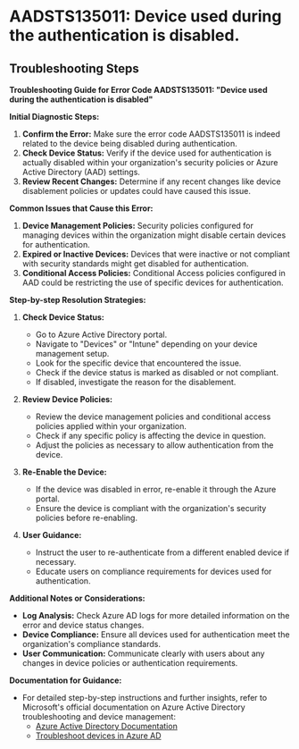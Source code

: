 # AADSTS135011: Device used during the authentication is disabled.


## Troubleshooting Steps
**Troubleshooting Guide for Error Code AADSTS135011: "Device used during the authentication is disabled"**

**Initial Diagnostic Steps:**
1. **Confirm the Error:** Make sure the error code AADSTS135011 is indeed related to the device being disabled during authentication.
2. **Check Device Status:** Verify if the device used for authentication is actually disabled within your organization's security policies or Azure Active Directory (AAD) settings.
3. **Review Recent Changes:** Determine if any recent changes like device disablement policies or updates could have caused this issue.

**Common Issues that Cause this Error:**
1. **Device Management Policies:** Security policies configured for managing devices within the organization might disable certain devices for authentication.
2. **Expired or Inactive Devices:** Devices that were inactive or not compliant with security standards might get disabled for authentication.
3. **Conditional Access Policies:** Conditional Access policies configured in AAD could be restricting the use of specific devices for authentication.

**Step-by-step Resolution Strategies:**
1. **Check Device Status:**
   - Go to Azure Active Directory portal.
   - Navigate to "Devices" or "Intune" depending on your device management setup.
   - Look for the specific device that encountered the issue.
   - Check if the device status is marked as disabled or not compliant.
   - If disabled, investigate the reason for the disablement.

2. **Review Device Policies:**
   - Review the device management policies and conditional access policies applied within your organization.
   - Check if any specific policy is affecting the device in question.
   - Adjust the policies as necessary to allow authentication from the device.

3. **Re-Enable the Device:**
   - If the device was disabled in error, re-enable it through the Azure portal.
   - Ensure the device is compliant with the organization's security policies before re-enabling.

4. **User Guidance:**
   - Instruct the user to re-authenticate from a different enabled device if necessary.
   - Educate users on compliance requirements for devices used for authentication.

**Additional Notes or Considerations:**
- **Log Analysis:** Check Azure AD logs for more detailed information on the error and device status changes.
- **Device Compliance:** Ensure all devices used for authentication meet the organization's compliance standards.
- **User Communication:** Communicate clearly with users about any changes in device policies or authentication requirements.

**Documentation for Guidance:**
- For detailed step-by-step instructions and further insights, refer to Microsoft's official documentation on Azure Active Directory troubleshooting and device management:
   - [Azure Active Directory Documentation](https://docs.microsoft.com/en-us/azure/active-directory/)
   - [Troubleshoot devices in Azure AD](https://docs.microsoft.com/en-us/azure/active-directory/devices/troubleshoot-device)